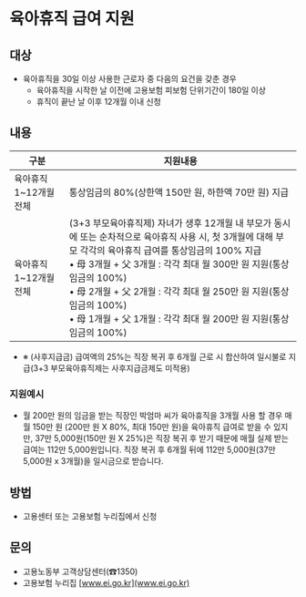 # 육아휴직 급여 지원

## 대상
- 육아휴직을 30일 이상 사용한 근로자 중 다음의 요건을 갖춘 경우
  * 육아휴직을 시작한 날 이전에 고용보험 피보험 단위기간이 180일 이상
  * 휴직이 끝난 날 이후 12개월 이내 신청

## 내용
| 구분            | 지원내용                                                                                                                                                                                                                                               |
|---------------|----------------------------------------------------------------------------------------------------------------------------------------------------------------------------------------------------------------------------------------------------|
| 육아휴직1~12개월 전체 | 통상임금의 80%(상한액 150만 원, 하한액 70만 원) 지급                                                                                                                                                                                                                |
| 육아휴직1~12개월 전체 | (3+3 부모육아휴직제) 자녀가 생후 12개월 내 부모가 동시에 또는 순차적으로 육아휴직 사용 시, 첫 3개월에 대해 부모 각각의 육아휴직 급여를 통상임금의 100% 지급   <br/>• 母 3개월 + 父 3개월 : 각각 최대 월 300만 원 지원(통상임금의 100%) <br/>• 母 2개월 + 父 2개월 : 각각 최대 월 250만 원 지원(통상임금의 100%) <br/>• 母 1개월 + 父 1개월 : 각각 최대 월 200만 원 지원(통상임금의 100%) |
  - ※ (사후지급금) 급여액의 25%는 직장 복귀 후 6개월 근로 시 합산하여 일시불로 지급(3+3 부모육아휴직제는 사후지급금제도 미적용)

### 지원예시
- 월 200만 원의 임금을 받는 직장인 박엄마 씨가 육아휴직을 3개월 사용 할 경우 매월 150만 원 (200만 원 X 80%, 최대 150만 원)을 육아휴직 급여로 받을 수 있지만, 37만 5,000원(150만 원 X 25%)은 직장 복귀 후 받기 때문에 매월 실제 받는 급여는 112만 5,000원입니다. 직장 복귀 후 6개월 뒤에 112만 5,000원(37만 5,000원 x 3개월)을 일시금으로 받습니다.

## 방법
- 고용센터 또는 고용보험 누리집에서 신청

## 문의
- 고용노동부 고객상담센터(☎1350)
- 고용보험 누리집 [www.ei.go.kr](www.ei.go.kr)
